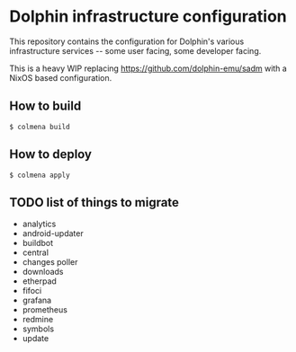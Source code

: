 # Dolphin infrastructure configuration

This repository contains the configuration for Dolphin's various infrastructure
services -- some user facing, some developer facing.

This is a heavy WIP replacing https://github.com/dolphin-emu/sadm with a NixOS
based configuration.

## How to build

```shell
$ colmena build
```

## How to deploy

```shell
$ colmena apply
```

## TODO list of things to migrate

- analytics
- android-updater
- buildbot
- central
- changes poller
- downloads
- etherpad
- fifoci
- grafana
- prometheus
- redmine
- symbols
- update
